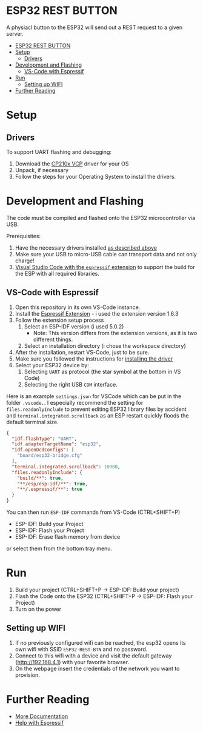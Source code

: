 # ESP32 REST BUTTON

A physiacl button to the ESP32 will send out a REST request to a given server.

- [ESP32 REST BUTTON](#esp32-rest-button)
- [Setup](#setup)
  - [Drivers](#drivers)
- [Development and Flashing](#development-and-flashing)
  - [VS-Code with Espressif](#vs-code-with-espressif)
- [Run](#run)
  - [Setting up WIFI](#setting-up-wifi)
- [Further Reading](#further-reading)

# Setup

## Drivers

To support UART flashing and debugging:

1. Download the [CP210x VCP](https://www.silabs.com/developers/usb-to-uart-bridge-vcp-drivers?tab=downloads) driver for your OS
2. Unpack, if necessary
3. Follow the steps for your Operating System to install the drivers.

# Development and Flashing

The code must be compiled and flashed onto the ESP32 microcontroller via USB.

Prerequisites:

1. Have the necessary drivers installed [as described above](#drivers)
2. Make sure your USB to micro-USB cable can transport data and not only charge!
3. [Visual Studio Code with the `espressif` extension](#vs-code-with-espressif) to support the build for the ESP with all required libraries.

## VS-Code with Espressif

1. Open this repository in its own VS-Code instance.
2. Install the [Espressif Extension](https://marketplace.visualstudio.com/items?itemName=espressif.esp-idf-extension) - i used the extension version 1.6.3
3. Follow the extension setup process
   1. Select an ESP-IDF version (i used 5.0.2) 
      * Note: This version differs from the extension versions, as it is two different things.
   2. Select an installation directory (i chose the workspace directory)
4. After the installation, restart VS-Code, just to be sure.
5. Make sure you followed the instructions for [installing the driver](#setup)
6. Select your ESP32 device by:
   1. Selecting `UART` as protocol (the star symbol at the bottom in VS Code)
   2. Selecting the right USB `COM` interface.

Here is an example `settings.json` for VSCode which can be put in the folder `.vscode.`.
I especially recommend the setting for `files.readonlyInclude` to prevent editing ESP32 library files by accident and `terminal.integrated.scrollback` as an ESP restart quickly floods the default terminal size.

```json
{
  "idf.flashType": "UART",
  "idf.adapterTargetName": "esp32",
  "idf.openOcdConfigs": [
    "board/esp32-bridge.cfg"
  ],
  "terminal.integrated.scrollback": 10000,
  "files.readonlyInclude": {
    "build/**": true,
    "**/esp/esp-idf/**": true,
    "**/.espressif/**": true
  }
}
```

You can then run `ESP-IDF` commands from VS-Code (CTRL+SHIFT+P)

* ESP-IDF: Build your Project
* ESP-IDF: Flash your Project
* ESP-IDF: Erase flash memory from device

or select them from the bottom tray menu.

# Run

1. Build your project (CTRL+SHIFT+P -> ESP-IDF: Build your project)
2. Flash the Code onto the ESP32 (CTRL+SHIFT+P -> ESP-IDF: Flash your Project)
3. Turn on the power

## Setting up WIFI

1. If no previously configured wifi can be reached, the esp32 opens its own wifi with SSID `ESP32-REST-BTN` and no password.
2. Connect to this wifi with a device and visit the default gateway (http://192.168.4.1) with your favorite browser. 
3. On the webpage insert the credentials of the network you want to provision.

# Further Reading

- [More Documentation](./docs)
- [Help with Espressif](./espressif-help.md)
